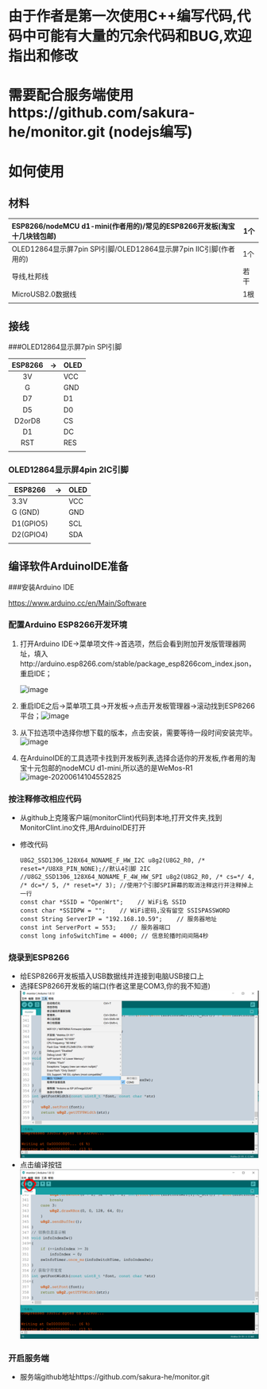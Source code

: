 # 由于作者是第一次使用C++编写代码,代码中可能有大量的冗余代码和BUG,欢迎指出和修改

# 需要配合服务端使用https://github.com/sakura-he/monitor.git (nodejs编写)



# 如何使用

## 材料 

| ESP8266/nodeMCU d1-mini(作者用的)/常见的ESP8266开发板(淘宝十几块钱包邮) | 1个  |
| :----------------------------------------------------------- | ---- |
| OLED12864显示屏7pin SPI引脚/OLED12864显示屏7pin IIC引脚(作者用的) | 1个  |
| 导线,杜邦线                                                  | 若干 |
| MicroUSB2.0数据线                                            | 1根  |
|                                                              |      |



## 接线

###OLED12864显示屏7pin SPI引脚

| ESP8266 | ->   | OLED |
| :-----: | ---- | ---- |
|   3V    |      | VCC  |
|    G    |      | GND  |
|   D7    |      | D1   |
|   D5    |      | D0   |
| D2orD8  |      | CS   |
|   D1    |      | DC   |
|   RST   |      | RES  |
|         |      |      |

### OLED12864显示屏4pin 2IC引脚

| ESP8266   | ->   | OLED |
| --------- | ---- | ---- |
| 3.3V      |      | VCC  |
| G (GND)   |      | GND  |
| D1(GPIO5) |      | SCL  |
| D2(GPIO4) |      | SDA  |
|           |      |      |

## 编译软件ArduinoIDE准备

###安装Arduino IDE

https://www.arduino.cc/en/Main/Software

### 配置Arduino ESP8266开发环境

1. 打开Arduino IDE->菜单项文件->首选项，然后会看到附加开发版管理器网址，填入http://arduino.esp8266.com/stable/package_esp8266com_index.json，重启IDE；

    ![image](https://user-gold-cdn.xitu.io/2019/7/5/16bc05635876b018?imageView2/0/w/1280/h/960/format/webp/ignore-error/1)

2. 重启IDE之后->菜单项工具->开发板->点击开发板管理器->滚动找到ESP8266平台；![image](https://user-gold-cdn.xitu.io/2019/7/5/16bc0563a061af8a?imageView2/0/w/1280/h/960/format/webp/ignore-error/1)

3. 从下拉选项中选择你想下载的版本，点击安装，需要等待一段时间安装完毕。![image](https://user-gold-cdn.xitu.io/2019/7/5/16bc0563d681a2ad?imageView2/0/w/1280/h/960/format/webp/ignore-error/1)

4. 在ArduinoIDE的工具选项卡找到开发板列表,选择合适你的开发板,作者用的淘宝十元包邮的nodeMCU d1-mini,所以选的是WeMos-R1![image-20200614104552825](C:%5CUsers%5Csakura%5CAppData%5CRoaming%5CTypora%5Ctypora-user-images%5Cimage-20200614104552825.png)

### 按注释修改相应代码

- 从github上克隆客户端(monitorClint)代码到本地,打开文件夹,找到MonitorClint.ino文件,用ArduinoIDE打开

- 修改代码

    ```
    U8G2_SSD1306_128X64_NONAME_F_HW_I2C u8g2(U8G2_R0, /* reset=*/U8X8_PIN_NONE);//默认4引脚 2IC
    //U8G2_SSD1306_128X64_NONAME_F_4W_HW_SPI u8g2(U8G2_R0, /* cs=*/ 4, /* dc=*/ 5, /* reset=*/ 3); //使用7个引脚SPI屏幕的取消注释这行并注释掉上一行
    const char *SSID = "OpenWrt";    // WiFi名 SSID
    const char *SSIDPW = "";    // WiFi密码,没有留空 SSISPASSWORD
    const String ServerIP = "192.168.10.59";    // 服务器地址
    const int ServerPort = 553;    // 服务器端口
    const long infoSwitchTime = 4000; // 信息轮播时间间隔4秒
    ```

### 烧录到ESP8266

- 给ESP8266开发板插入USB数据线并连接到电脑USB接口上
- 选择ESP8266开发板的端口(作者这里是COM3,你的我不知道)![image-20200614105732800](https://github.com/sakura-he/OLEDMonitorClient/blob/master/img/image-20200614105732800.png)
- 点击编译按钮![image-20200614105553105](https://github.com/sakura-he/OLEDMonitorClient/blob/master/img/image-20200614105553105.png)

### 开启服务端

- 服务端github地址https://github.com/sakura-he/monitor.git
